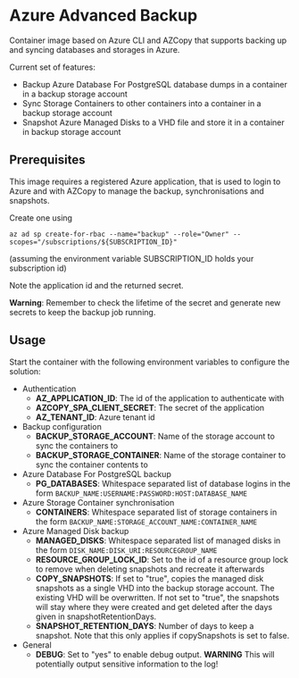 # Azure Advanced Backup

Container image based on Azure CLI and AZCopy that supports backing up and
syncing databases and storages in Azure.

Current set of features:

* Backup Azure Database For PostgreSQL database dumps in a container in a backup storage account
* Sync Storage Containers to other containers into a container in a backup storage account
* Snapshot Azure Managed Disks to a VHD file and store it in a container in backup storage account

## Prerequisites

This image requires a registered Azure application, that is used to login to Azure and with AZCopy to 
manage the backup, synchronisations and snapshots.

Create one using

    az ad sp create-for-rbac --name="backup" --role="Owner" --scopes="/subscriptions/${SUBSCRIPTION_ID}"

(assuming the environment variable SUBSCRIPTION_ID holds your subscription id)

Note the application id and the returned secret.

**Warning**: Remember to check the lifetime of the secret and generate new secrets to keep the backup
job running.

## Usage

Start the container with the following environment variables to configure the
solution:

- Authentication
  - **AZ_APPLICATION_ID**: The id of the application to authenticate with
  - **AZCOPY_SPA_CLIENT_SECRET**: The secret of the application
  - **AZ_TENANT_ID**: Azure tenant id
- Backup configuration
  - **BACKUP_STORAGE_ACCOUNT**: Name of the storage account to sync the containers to
  - **BACKUP_STORAGE_CONTAINER**: Name of the storage container to sync the container contents to
- Azure Database For PostgreSQL backup
  - **PG_DATABASES**: Whitespace separated list of database logins in the form
    `BACKUP_NAME:USERNAME:PASSWORD:HOST:DATABASE_NAME`
- Azure Storage Container synchronisation
  - **CONTAINERS**: Whitespace separated list of storage containers  in the form
    `BACKUP_NAME:STORAGE_ACCOUNT_NAME:CONTAINER_NAME`
- Azure Managed Disk backup
  - **MANAGED_DISKS**: Whitespace separated list of managed disks in the form
    `DISK_NAME:DISK_URI:RESOURCEGROUP_NAME`
  - **RESOURCE_GROUP_LOCK_ID**: Set to the id of a resource group lock to remove when deleting snapshots and recreate 
    it afterwards
  - **COPY_SNAPSHOTS**: If set to "true", copies the managed disk snapshots as a single VHD into the backup storage 
    account. The existing VHD will be overwritten. If not set to "true", the snapshots will stay where they
    were created and get deleted after the days given in snapshotRetentionDays.
  - **SNAPSHOT_RETENTION_DAYS**: Number of days to keep a snapshot. Note that this only applies if copySnapshots is 
    set to false.
- General
  - **DEBUG**: Set to "yes" to enable debug output. **WARNING** This will potentially output sensitive information
    to the log!
